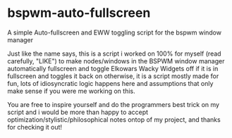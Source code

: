 # bspwm-auto-fullscreen
A simple Auto-fullscreen and EWW toggling script for the bspwm window manager

Just like the name says, this is a script i worked on 100% for myself (read carefully, "LIKE") to make nodes/windows in the BSPWM window manager automatically fullscreen and toggle Elkowars Wacky Widgets off
if it is in fullscreen and toggles it back on otherwise, it is a script mostly made for fun, lots of idiosyncratic logic happens here and assumptions that only make sense if you were me working on this.

You are free to inspire yourself and do the programmers best trick on my script and i would be more than happy to accept optimization/stylistic/philosophical notes ontop of my project, and thanks for checking it out!
